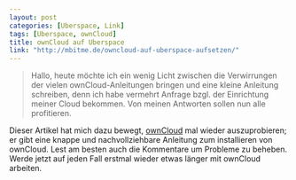 ```yaml
---
layout: post
categories: [Uberspace, Link]
tags: [Uberspace, ownCloud]
title: ownCloud auf Uberspace
link: "http://mbitme.de/owncloud-auf-uberspace-aufsetzen/" 
---
```


> Hallo,
heute möchte ich ein wenig Licht zwischen die Verwirrungen der vielen
ownCloud-Anleitungen bringen und eine kleine Anleitung schreiben, denn
ich habe vermehrt Anfrage bzgl. der Einrichtung meiner Cloud bekommen.
Von meinen Antworten sollen nun alle profitieren.

Dieser Artikel hat mich dazu bewegt, [ownCloud][] mal wieder auszuprobieren; er gibt eine knappe und nachvollziehbare Anleitung zum installieren von ownCloud. Lest am besten auch die Kommentare um Probleme zu beheben. Werde jetzt auf jeden Fall erstmal wieder etwas länger mit ownCloud arbeiten. 

[ownCloud]: http://owncloud.org/
